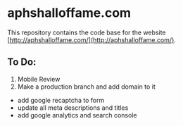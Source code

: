 # aphshalloffame.com

This repository contains the code base for the website [http://aphshalloffame.com/](http://aphshalloffame.com/).

## To Do:

1. Mobile Review
2. Make a production branch and add domain to it
  * add google recaptcha to form
  * update all meta descriptions and titles
  * add google analytics and search console
